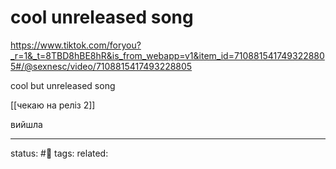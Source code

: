 # cool unreleased song
https://www.tiktok.com/foryou?_r=1&_t=8TBD8hBE8hR&is_from_webapp=v1&item_id=7108815417493228805#/@sexnesc/video/7108815417493228805

cool but unreleased song

[[чекаю на реліз 2]]

вийшла

---
status: #🌲
tags: 
related: 
